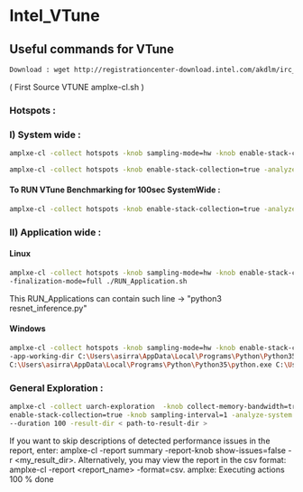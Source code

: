 # Intel_VTune

## Useful commands for VTune

```bash
Download : wget http://registrationcenter-download.intel.com/akdlm/irc_nas/tec/13682/vtune_amplifier_2018_update4.tar.gz 
```

( First Source VTUNE amplxe-cl.sh ) 

### Hotspots :

### I) System wide :
```bash
amplxe-cl -collect hotspots -knob sampling-mode=hw -knob enable-stack-collection=true --duration unlimited -result-dir < path-to-result-dir > 
 ```
 ```bash
amplxe-cl -collect hotspots -knob enable-stack-collection=true -analyze-system -finalization-mode=full --duration unlimited -result-dir < path-to-result-dir >
 ```
#### To RUN VTune Benchmarking for 100sec SystemWide :
```bash
amplxe-cl -collect hotspots -knob enable-stack-collection=true -analyze-system -finalization-mode=full --duration 100 -result-dir < path-to-result-dir >
 ```

 ### II) Application wide : 

#### Linux 
```bash
amplxe-cl -collect hotspots -knob sampling-mode=hw -knob enable-stack-collection=true -analyze-system \
-finalization-mode=full ./RUN_Application.sh
```
This RUN_Applications can contain such line -> "python3 resnet_inference.py"

 #### Windows 
```bash
amplxe-cl -collect hotspots -knob sampling-mode=hw -knob enable-stack-collection=true -analyze-system -finalization-mode=full \
-app-working-dir C:\Users\asirra\AppData\Local\Programs\Python\Python35 -- \
C:\Users\asirra\AppData\Local\Programs\Python\Python35\python.exe C:\Users\asirra\Desktop\MayBeImp\resnet_inference.py
```
 ### General Exploration : 
 ```bash
amplxe-cl -collect uarch-exploration  -knob collect-memory-bandwidth=true -knob \
enable-stack-collection=true -knob sampling-interval=1 -analyze-system -finalization-mode=full\
--duration 100 -result-dir < path-to-result-dir >
```
If you want to skip descriptions of detected performance issues in the report,
enter: amplxe-cl -report summary -report-knob show-issues=false -r
<my_result_dir>. Alternatively, you may view the report in the csv format:
amplxe-cl -report <report_name> -format=csv.
amplxe: Executing actions 100 % done
